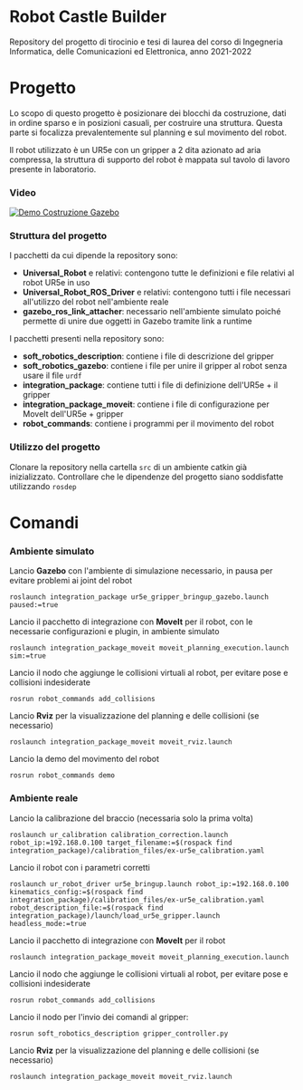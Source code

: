 # Robot Castle Builder

Repository del progetto di tirocinio e tesi di laurea del corso di Ingegneria Informatica, delle Comunicazioni ed Elettronica, anno 2021-2022

# Progetto

Lo scopo di questo progetto è posizionare dei blocchi da costruzione, dati in ordine sparso e in posizioni casuali, per costruire una struttura. Questa parte si focalizza prevalentemente sul planning e sul movimento del robot.

Il robot utilizzato è un UR5e con un gripper a 2 dita azionato ad aria compressa, la struttura di supporto del robot è mappata sul tavolo di lavoro presente in laboratorio.

### Video

[![Demo Costruzione Gazebo](https://user-images.githubusercontent.com/89746496/200953324-7f3220e2-f50d-412e-9f93-33a03dd09014.jpg)](https://youtu.be/9SK5fYOJhfQ)

### Struttura del progetto

I pacchetti da cui dipende la repository sono:

- **Universal_Robot** e relativi: contengono tutte le definizioni e file relativi al robot UR5e in uso
- **Universal_Robot_ROS_Driver** e relativi: contengono tutti i file necessari all'utilizzo del robot nell'ambiente reale
- **gazebo_ros_link_attacher**: necessario nell'ambiente simulato poiché permette di unire due oggetti in Gazebo tramite link a runtime

I pacchetti presenti nella repository sono:

- **soft_robotics_description**: contiene i file di descrizione del gripper
- **soft_robotics_gazebo**: contiene i file per unire il gripper al robot senza usare il file `urdf`
- **integration_package**: contiene tutti i file di definizione dell'UR5e + il gripper
- **integration_package_moveit**: contiene i file di configurazione per MoveIt dell'UR5e + gripper
- **robot_commands**: contiene i programmi per il movimento del robot

### Utilizzo del progetto

Clonare la repository nella cartella `src` di un ambiente catkin già inizializzato. Controllare che le dipendenze del progetto siano soddisfatte utilizzando `rosdep`

# Comandi

### Ambiente simulato

Lancio **Gazebo** con l'ambiente di simulazione necessario, in pausa per evitare problemi ai joint del robot

```
roslaunch integration_package ur5e_gripper_bringup_gazebo.launch paused:=true
```

Lancio il pacchetto di integrazione con **MoveIt** per il robot, con le necessarie configurazioni e plugin, in ambiente simulato

```
roslaunch integration_package_moveit moveit_planning_execution.launch sim:=true
```

Lancio il nodo che aggiunge le collisioni virtuali al robot, per evitare pose e collisioni indesiderate

```
rosrun robot_commands add_collisions
```

Lancio **Rviz** per la visualizzazione del planning e delle collisioni (se necessario)

```
roslaunch integration_package_moveit moveit_rviz.launch
```

Lancio la demo del movimento del robot

```
rosrun robot_commands demo
```

### Ambiente reale

Lancio la calibrazione del braccio (necessaria solo la prima volta)

```
roslaunch ur_calibration calibration_correction.launch robot_ip:=192.168.0.100 target_filename:=$(rospack find integration_package)/calibration_files/ex-ur5e_calibration.yaml
```

Lancio il robot con i parametri corretti

```
roslaunch ur_robot_driver ur5e_bringup.launch robot_ip:=192.168.0.100 kinematics_config:=$(rospack find integration_package)/calibration_files/ex-ur5e_calibration.yaml robot_description_file:=$(rospack find integration_package)/launch/load_ur5e_gripper.launch headless_mode:=true
```

Lancio il pacchetto di integrazione con **MoveIt** per il robot

```
roslaunch integration_package_moveit moveit_planning_execution.launch
```

Lancio il nodo che aggiunge le collisioni virtuali al robot, per evitare pose e collisioni indesiderate

```
rosrun robot_commands add_collisions
```

Lancio il nodo per l'invio dei comandi al gripper:

```
rosrun soft_robotics_description gripper_controller.py
```

Lancio **Rviz** per la visualizzazione del planning e delle collisioni (se necessario)

```
roslaunch integration_package_moveit moveit_rviz.launch
```
